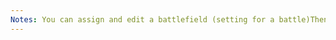 ```yaml
---
Notes: You can assign and edit a battlefield (setting for a battle)Then you can add layers for unit, hazard, based on the battlefield as a reference
---
```

